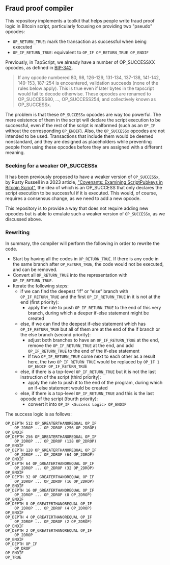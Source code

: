 ## Fraud proof compiler

This repository implements a toolkit that helps people write fraud proof logic in Bitcoin script, particularly focusing 
on providing two "pseudo" opcodes:

- `OP_RETURN_TRUE`: mark the transaction as successful when being executed
- `OP_IF_RETURN_TRUE`: equivalent to `OP_IF OP_RETURN_TRUE OP_ENDIF`

Previously, in TapScript, we already have a number of OP_SUCCESSXX opcodes, as defined in 
[BIP-342](https://en.bitcoin.it/wiki/BIP_0342). 

> If any opcode numbered 80, 98, 126-129, 131-134, 137-138, 141-142, 149-153, 187-254 is encountered, validation succeeds (none of the rules below apply). This is true even if later bytes in the tapscript would fail to decode otherwise. These opcodes are renamed to OP_SUCCESS80, ..., OP_SUCCESS254, and collectively known as OP_SUCCESSx.

The problem is that these `OP_SUCCESSx` opcodes are way too powerful. The mere existence of them in the script will declare the script 
execution to be successful, even if the rest of the script is malformed (such as an `OP_IF` without the corresponding `OP_ENDIF`). 
Also, the `OP_SUCCESSx` opcodes are not intended to be used. Transactions that include them would be deemed nonstandard, 
and they are designed as placeholders while preventing people from using these opcodes before they are assigned with a 
different meaning.

### Seeking for a weaker OP_SUCCESSx

It has been previously proposed to have a weaker version of `OP_SUCCESSx`, by Rusty Russell in a 2023 article, 
["Covenants: Examining ScriptPubkeys in Bitcoin Script"](https://rusty.ozlabs.org/2023/10/20/examining-scriptpubkey-in-script.html), 
the idea of which is an OP_SUCCESS that only declares the script execution to be successful if it is executed. This would,
of course, requires a consensus change, as we need to add a new opcode.

This repository is to provide a way that does not require adding new opcodes but is able to emulate such a weaker version of 
`OP_SUCCESSx`, as we discussed above.

### Rewriting

In summary, the compiler will perform the following in order to rewrite the code.

- Start by having all the codes in `OP_RETURN_TRUE`. If there is any code in the same branch after `OP_RETURN_TRUE`, the code would not be executed, and can be removed.
- Convert all `OP_RETURN_TRUE` into the representation with `OP_IF_RETURN_TRUE`.
- Iterate the following steps:
  * if we can find the deepest “if” or “else” branch with `OP_IF_RETURN_TRUE` and the first `OP_IF_RETURN_TRUE` in it is not at the end (first priority):
    - apply the rule to push `OP_IF_RETURN_TRUE` to the end of this very branch, during which a deeper if-else statement might be created
  * else, if we can find the deepest if-else statement which has `OP_IF_RETURN_TRUE` but all of them are at the end of the if branch or the else branch (second priority):
    - adjust both branches to have an `OP_IF_RETURN_TRUE` at the end, remove the `OP_IF_RETURN_TRUE` at the end, and add `OP_IF_RETURN_TRUE` to the end of the if-else statement
    - If two `OP_IF_RETURN_TRUE` come next to each other as a result here, the two `OP_IF_RETURN_TRUE` would be replaced by `OP_IF 1 OP_ENDIF OP_IF_RETURN_TRUE`
  * else, if there is a top-level `OP_IF_RETURN_TRUE` but it is not the last instruction of the script (third priority):
    - apply the rule to push it to the end of the program, during which an if-else statement would be created
  * else, if there is a top-level `OP_IF_RETURN_TRUE` and this is the last opcode of the script (fourth priority):
    - convert it into `OP_IF <Success Logic> OP_ENDIF`

The success logic is as follows:

```
OP_DEPTH 512 OP_GREATERTHANOREQUAL OP_IF
    OP_2DROP ... OP_2DROP (256 OP_2DROP)
OP_ENDIF
OP_DEPTH 256 OP_GREATERTHANOREQUAL OP_IF
    OP_2DROP ... OP_2DROP (128 OP_2DROP)
OP_ENDIF
OP_DEPTH 128 OP_GREATERTHANOREQUAL OP_IF
    OP_2DROP ... OP_2DROP (64 OP_2DROP)
OP_ENDIF
OP_DEPTH 64 OP_GREATERTHANOREQUAL OP_IF
    OP_2DROP ... OP_2DROP (32 OP_2DROP)
OP_ENDIF
OP_DEPTH 32 OP_GREATERTHANOREQUAL OP_IF
    OP_2DROP ... OP_2DROP (16 OP_2DROP)
OP_ENDIF
OP_DEPTH 16 OP_GREATERTHANOREQUAL OP_IF
    OP_2DROP ... OP_2DROP (8 OP_2DROP)
OP_ENDIF
OP_DEPTH 8 OP_GREATERTHANOREQUAL OP_IF
    OP_2DROP ... OP_2DROP (4 OP_2DROP)
OP_ENDIF
OP_DEPTH 4 OP_GREATERTHANOREQUAL OP_IF
    OP_2DROP ... OP_2DROP (2 OP_2DROP)
OP_ENDIF
OP_DEPTH 2 OP_GREATERTHANOREQUAL OP_IF
    OP_2DROP
OP_ENDIF
OP_DEPTH OP_IF
    OP_DROP
OP_ENDIF
OP_TRUE
```